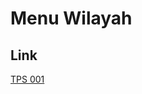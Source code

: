 # Menu Wilayah

## Link

[TPS 001](https://github.com/gigit-pemilu/pemilu-2024-92-papua-barat/tree/main/pilpres/hitung-suara/sub/92-papua-barat/sub/03-fak-fak/sub/08-kramongmongga/sub/2007-wargep/sub/001-tps)

